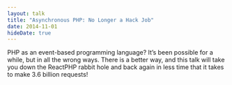 ```yaml
---
layout: talk
title: "Asynchronous PHP: No Longer a Hack Job"
date: 2014-11-01
hideDate: true
---
```

PHP as an event-based programming language? It’s been possible for a while, but in all the wrong ways. There is a better way, and this talk will take you down the ReactPHP rabbit hole and back again in less time that it takes to make 3.6 billion requests!
